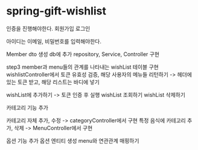# spring-gift-wishlist
인증을 진행해야한다.
회원가입
로그인 

아이디는 이메일, 비밀번호를 입력해야한다.

Member dto 생성
db에 추가
repository, Service, Controller 구현

step3
member과 menu들의 관계를 나타내는 wishList 테이블 구현
wishlistController에서 토큰 유효성 검증, 해당 사용자의 메뉴들 리턴하기
-> 헤더에 있는 토큰 받고, 해당 리스트는 바디에 넣기

wishList에 추가하기 -> 토큰 인증 후 실행
wishList 조회하기
wishList 삭제하기

카테고리 기능 추가

카테고리 자체 추가, 수정 -> categoryController에서 구현
특정 음식에 카테고리 추가, 삭제 -> MenuController에서 구현

옵션 기능 추가
옵션 엔티티 생성
menu와 연관관계 매핑하기
